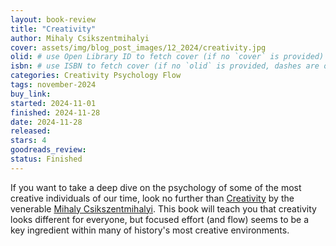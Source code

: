```yaml
---
layout: book-review
title: "Creativity"
author: Mihaly Csikszentmihalyi
cover: assets/img/blog_post_images/12_2024/creativity.jpg
olid: # use Open Library ID to fetch cover (if no `cover` is provided)
isbn: # use ISBN to fetch cover (if no `olid` is provided, dashes are optional)
categories: Creativity Psychology Flow
tags: november-2024
buy_link:
started: 2024-11-01
finished: 2024-11-28
date: 2024-11-28
released: 
stars: 4
goodreads_review: 
status: Finished
---
```


If you want to take a deep dive on the psychology of some of the most creative individuals of our time, look no further than [Creativity](https://www.harpercollins.com/products/creativity-mihaly-csikszentmihalyi) by the venerable [Mihaly Csikszentmihalyi](https://en.wikipedia.org/wiki/Mihaly_Csikszentmihalyi). This book will teach you that creativity looks different for everyone, but focused effort (and flow) seems to be a key ingredient within many of history's most creative environments.